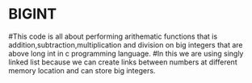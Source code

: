 # BIGINT
#This code is all about performing arithematic functions that is addition,subtraction,multiplication and division on big integers that are above long int in c programming language. 
#In this we are using singly linked list because we can create links between numbers at different memory location and can store big integers.
